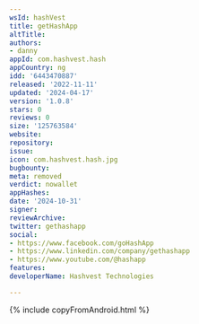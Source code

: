 ```yaml
---
wsId: hashVest
title: getHashApp
altTitle: 
authors:
- danny
appId: com.hashvest.hash
appCountry: ng
idd: '6443470887'
released: '2022-11-11'
updated: '2024-04-17'
version: '1.0.8'
stars: 0
reviews: 0
size: '125763584'
website: 
repository: 
issue: 
icon: com.hashvest.hash.jpg
bugbounty: 
meta: removed
verdict: nowallet
appHashes: 
date: '2024-10-31'
signer: 
reviewArchive: 
twitter: gethashapp
social:
- https://www.facebook.com/goHashApp
- https://www.linkedin.com/company/gethashapp
- https://www.youtube.com/@hashapp
features: 
developerName: Hashvest Technologies

---
```


{% include copyFromAndroid.html %}